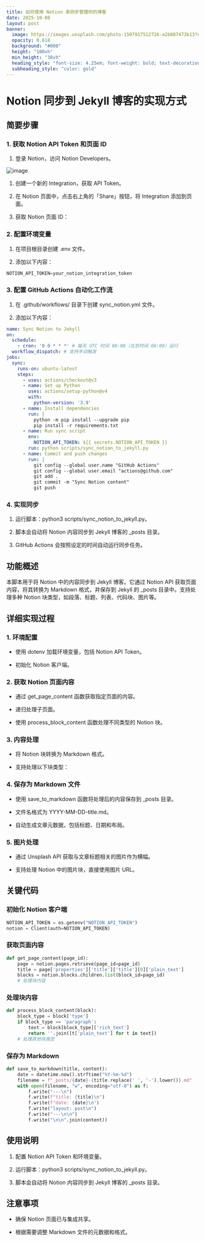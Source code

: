 ```yaml
---
title: 如何使用 Notion 来同步管理你的博客
date: 2025-10-08
layout: post
banner:
  image: https://images.unsplash.com/photo-1507917512726-a2b887473b13?crop=entropy&cs=tinysrgb&fit=max&fm=jpg&ixid=M3w2OTIwMzJ8MHwxfHJhbmRvbXx8fHx8fHx8fDE3NTk5MzMzMDF8&ixlib=rb-4.1.0&q=80&w=1080
  opacity: 0.618
  background: "#000"
  height: "100vh"
  min_height: "38vh"
  heading_style: "font-size: 4.25em; font-weight: bold; text-decoration: underline"
  subheading_style: "color: gold"
---
```


# Notion 同步到 Jekyll 博客的实现方式

## 简要步骤

### 1. 获取 Notion API Token 和页面 ID

1. 登录 Notion，访问 Notion Developers。

![image](https://prod-files-secure.s3.us-west-2.amazonaws.com/a7a0cc5a-89b9-4cda-8686-1fba0ca52f40/d19c1afe-dea5-4312-9333-786b0ba83054/image.png?X-Amz-Algorithm=AWS4-HMAC-SHA256&X-Amz-Content-Sha256=UNSIGNED-PAYLOAD&X-Amz-Credential=ASIAZI2LB4666WRSZ2TR%2F20251008%2Fus-west-2%2Fs3%2Faws4_request&X-Amz-Date=20251008T142140Z&X-Amz-Expires=3600&X-Amz-Security-Token=IQoJb3JpZ2luX2VjECQaCXVzLXdlc3QtMiJIMEYCIQCZpgqZP%2BFzgv%2Fui0kQXgwd0Q8KFGXEz%2BUcJDkbIqVQBAIhAMvOTTXOphaLbE3oGQTCduGantvgrBHmFiHF460%2BNRjdKogECL3%2F%2F%2F%2F%2F%2F%2F%2F%2F%2FwEQABoMNjM3NDIzMTgzODA1IgyxFmTsqk5ILcWWkd4q3AOKY%2F0O4uTPRSixBbs3AXZce3carQoqtjejQ%2FE4qsnrabxtDqEFwf5RS3rGFUishhW3u1AFeSw3eMS8hnnKryPWQtaZC5wy86zxniXNVLh%2BK%2FKRoukVv1MhxHJNWKDXFX87jR%2BgPey%2Bnkc5OPMFUKRkrC5GQPYkd%2FoosENASp7wcgiylzCJOxg4NhBfU06sVLVQlCBcEY%2FN23vHRKhlZAmxdZW3vlPU1CFZPTkNVV3g1TcNv7AutL9cwnoncawLBbJRQzjJwEVz4Rpne0MNcfwkJHfQzUmaWFzHsldaU2E9qcWON6oS1txsnRM8GT8thE853yCvnMlqB57%2BZoYJ0DPQFC4kF4aQFc0%2BnaBpVntE%2F%2Fdx97JqKOaKR3ZZVjQap9nidwGGCU3ANzokoNyK9qqFgeq8hY7srWZWGW6flWLAaPWw9mNqZjy9D1SGz%2FvfNqv0nBrHnu6uRNcM8CT0vw%2BQhQRLv%2Fy3lsusSdMqlL%2FGDmXxmuIhrGiW1MdXX23QOJCcgKvyivZb2UFyDnPd2Qz5IsvrUGrafKbR%2BpOvoyWefs9tkWuz%2B7bwkBHsoq8n2DyPvGdbkTcF1XH9RukEbMZjdBexBbancuB9JYQFGN1t3n36intuMmeYz2c3czDmopnHBjqkAVZpuk8Bi3PGVhWfMt2o6aTTmQITNWCkeV0Ow1WfkRvMs1Ih%2Fydi0i1DwhsKtqFsJqrrcJsdGtGGDGwVwZTRFtHZGPr%2Br6gUP6HFgYMJv4btQVQ7UCg8eXHvqrVMleIKmXea8kUvY2vpcOK10YqClaAT6qTx6yRf1d64k07kSNLs6MqIEDLfIqp7QMKfXw7slyHuKsX8gpWRoGcr3JbkeKlv7l4K&X-Amz-Signature=8bcfcdd541825a71bd156d154a0c26deb4e57439fb273b422518ca2298925566&X-Amz-SignedHeaders=host&x-amz-checksum-mode=ENABLED&x-id=GetObject)

1. 创建一个新的 Integration，获取 API Token。

1. 在 Notion 页面中，点击右上角的「Share」按钮，将 Integration 添加到页面。

1. 获取 Notion 页面 ID：


### 2. 配置环境变量

1. 在项目根目录创建 .env 文件。

1. 添加以下内容：

```javascript
NOTION_API_TOKEN=your_notion_integration_token
```

### 3. 配置 GitHub Actions 自动化工作流

1. 在 .github/workflows/ 目录下创建 sync_notion.yml 文件。

1. 添加以下内容：

```yaml
name: Sync Notion to Jekyll
on:
  schedule:
    - cron: '0 0 * * *' # 每天 UTC 时间 00:00（北京时间 08:00）运行
  workflow_dispatch: # 支持手动触发
jobs:
  sync:
    runs-on: ubuntu-latest
    steps:
      - uses: actions/checkout@v3
      - name: Set up Python
        uses: actions/setup-python@v4
        with:
          python-version: '3.9'
      - name: Install dependencies
        run: |
          python -m pip install --upgrade pip
          pip install -r requirements.txt
      - name: Run sync script
        env:
          NOTION_API_TOKEN: ${{ secrets.NOTION_API_TOKEN }}
        run: python scripts/sync_notion_to_jekyll.py
      - name: Commit and push changes
        run: |
          git config --global user.name "GitHub Actions"
          git config --global user.email "actions@github.com"
          git add .
          git commit -m "Sync Notion content"
          git push
```

### 4. 实现同步

1. 运行脚本：python3 scripts/sync_notion_to_jekyll.py。

1. 脚本会自动将 Notion 内容同步到 Jekyll 博客的 _posts 目录。

1. GitHub Actions 会按照设定的时间自动运行同步任务。

## 功能概述

本脚本用于将 Notion 中的内容同步到 Jekyll 博客。它通过 Notion API 获取页面内容，将其转换为 Markdown 格式，并保存到 Jekyll 的 _posts 目录中。支持处理多种 Notion 块类型，如段落、标题、列表、代码块、图片等。

## 详细实现过程

### 1. 环境配置

- 使用 dotenv 加载环境变量，包括 Notion API Token。

- 初始化 Notion 客户端。

### 2. 获取 Notion 页面内容

- 通过 get_page_content 函数获取指定页面的内容。

- 递归处理子页面。

- 使用 process_block_content 函数处理不同类型的 Notion 块。

### 3. 内容处理

- 将 Notion 块转换为 Markdown 格式。

- 支持处理以下块类型：


### 4. 保存为 Markdown 文件

- 使用 save_to_markdown 函数将处理后的内容保存到 _posts 目录。

- 文件名格式为 YYYY-MM-DD-title.md。

- 自动生成文章元数据，包括标题、日期和布局。

### 5. 图片处理

- 通过 Unsplash API 获取与文章标题相关的图片作为横幅。

- 支持处理 Notion 中的图片块，直接使用图片 URL。

## 关键代码

### 初始化 Notion 客户端

```python
NOTION_API_TOKEN = os.getenv("NOTION_API_TOKEN")
notion = Client(auth=NOTION_API_TOKEN)
```

### 获取页面内容

```python
def get_page_content(page_id):
    page = notion.pages.retrieve(page_id=page_id)
    title = page['properties']['title']['title'][0]['plain_text']
    blocks = notion.blocks.children.list(block_id=page_id)
    # 处理块内容
```

### 处理块内容

```python
def process_block_content(block):
    block_type = block['type']
    if block_type == 'paragraph':
        text = block[block_type]['rich_text']
        return ''.join([t['plain_text'] for t in text])
    # 处理其他块类型
```

### 保存为 Markdown

```python
def save_to_markdown(title, content):
    date = datetime.now().strftime("%Y-%m-%d")
    filename = f"_posts/{date}-{title.replace(' ', '-').lower()}.md"
    with open(filename, "w", encoding="utf-8") as f:
        f.write("---\n")
        f.write(f"title: {title}\n")
        f.write(f"date: {date}\n")
        f.write("layout: post\n")
        f.write("---\n\n")
        f.write("\n\n".join(content))
```

## 使用说明

1. 配置 Notion API Token 和环境变量。

1. 运行脚本：python3 scripts/sync_notion_to_jekyll.py。

1. 脚本会自动将 Notion 内容同步到 Jekyll 博客的 _posts 目录。

## 注意事项

- 确保 Notion 页面已与集成共享。

- 根据需要调整 Markdown 文件的元数据和格式。